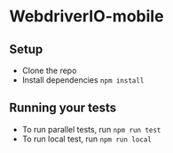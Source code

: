 # WebdriverIO-mobile

## Setup
* Clone the repo
* Install dependencies `npm install`

## Running your tests
- To run parallel tests, run `npm run test`
- To run local test, run `npm run local`
